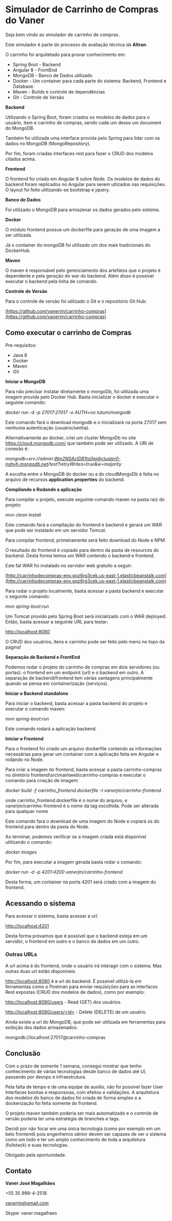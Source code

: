 Simulador de Carrinho de Compras do Vaner
=========================================

Seja bem vindo ao simulador de carrinho de compras.

Este simulador é parte do processo de avaliação técnica da **Altran**.

O carrinho foi arquitetado para provar conhecimento em:

-   Spring Boot - Backend
-   Angular 8 - FrontEnd
-   MongoDB - Banco de Dados utilizado
-   Docker - Um container para cada parte do sistema: Backend, Frontend
    e Database.
-   Maven - Builds e controle de dependências
-   Git - Controle de Versão

**Backend**

Utilizando o Spring Boot, foram criados os modelos de dados para o
usuário, item e carrinho de compras, sendo cada um desse um document do
MongoDB.

Também foi utilizada uma interface provida pelo Spring para lidar com os
dados no MongoDB (MongoRepository).

Por fim, foram criadas interfaces rest para fazer o CRUD dos modelos
citados acima.

**Frontend**

O frontend foi criado em Angular 8 sobre Node. Os modelos de dados do
backend foram replicados no Angular para serem utlizados nas
requisições. O layout foi feito utilizando-se bootstrap e jquery.

**Banco de Dados**

Foi utilizado o MongoDB para armazenar os dados gerados pelo sistema.

**Docker**

O módulo frontend possue um dockerfile para geração de uma imagem a ser
utilizada.

Já o container do mongoDB foi utilizado um dos mais tradicionais do
DockerHub.

**Maven**

O maven é responsável pelo gerenciamento dos artefatos que o projeto é
dependente e pela geração do war do backend. Além disso é possível
executar o backend pela linha de comando.

**Controle de Versão**

Para o controle de versão foi utilizado o Git e o repositório Git Hub:

[https://github.com/vanerjm/carrinho-compras](https://github.com/vanerjm/carrinho-compras)

Como executar o carrinho de Compras
-----------------------------------

Pre-requisitos:

-   Java 8
-   Docker
-   Maven
-   Git

**Iniciar o MongoDB**

Para não precisar instalar diretamente o mongoDb, foi utilizada uma
imagem provida pelo Docker Hub. Basta inicializar o docker e executar o
seguinte comando:

*docker run -d -p 27017:27017 -e AUTH=no tutum/mongodb*

Este comando fará o download mongodb e o inicializará na porta 27017 sem
nenhuma autenticação (usuário/senha).

Alternativamente ao docker, criei um cluster MongoDb no site
https://cloud.mongodb.com/ que também pode ser utilizado. A URI de
conexão é:

*mongodb+srv://admin:Wm2NSAcIDR1to0pj@cluster0-nghyh.mongodb.net/test?retryWrites=true&w=majority*

A escolha entre o MongoDB do docker ou a do cloudMongoDb é feita no
arquivo de recursos **application.properties** do backend.

**Compilando e Rodando a aplicação**

Para compilar o projeto, execute seguinte comando maven na pasta raiz do
projeto:

*mvn clean install*

Este comando fará a compilação do frontend e backend e gerará um WAR que
pode ser instalado em um servidor Tomcat.

Para compilar frontend, primeiramente será feito download do Node e NPM.

O resultado do frontend é copiado para dentro da pasta de resources do
backend. Desta forma temos um WAR contendo o backend e frontend.

Este fat WAR foi instalado no servidor web gratuito a seguir:

[http://carrinhodecompras-env.gqz6rg3cek.us-east-1.elasticbeanstalk.com](http://carrinhodecompras-env.gqz6rg3cek.us-east-1.elasticbeanstalk.com)

Para rodar o projeto localmente, basta acessar a pasta backend e
executar o seguinte comando:

*mvn spring-boot:run*

Um Tomcat provido pelo Spring Boot será inicializado com o WAR deployed.
Então, basta acessar a seguinte URL para testar:

<http://localhost:8080>

O CRUD dos usuários, itens e carrinho pode ser feito pelo menú no topo
da página!

**Separação de Backend e FrontEnd**

Podemos rodar o projeto do carrinho de compras em dois servidores (ou
portas): o frontend em um endpoint (url) e o backend em outro. A
separação de backend/frontend tem várias vantagens principalmente quando
se pensa em containerização (serviços).

**Iniciar o Backend standalone**

Para iniciar o backend, basta acessar a pasta backend do projeto e
executar o comando maven:

*mvn spring-boot:run*

Este comando rodará a aplicação backend.

**Iniciar o Frontend**

Para o frontend foi criado um arquivo dockerfile contendo as informações
necessárias para gerar um container com a aplicação feita em Angular e
rodando no Node.

Para criar a imagem do frontend, basta acessar a pasta carrinho-compras
no diretório frontend\\src\\main\\web\\carrinho-compras e executar o
comando para criação de imagem:

*docker build -f carrinho\_frontend.dockerfile -t
vanerjm/carrinho-frontend .*

onde carrinho\_frontend.dockerfile é o nome do arquivo, e
vanerjm/carrinho-frontend é o nome da tag escolhida. Pode ser alterada
para qualquer nome

Este comando fará o download de uma imagem do Node e copiará os do
frontend para dentro da pasta do Node.

Ao terminar, podemos verificar se a imagem criada está disponível
utilizando o comando:

*docker images*

Por fim, para executar a imagem gerada basta rodar o comando:

*docker run -d -p 4201:4200 vanerjm/carrinho-frontend*

Desta forma, um container na porta 4201 será criado com a imagem do
frontend.

Acessando o sistema
-------------------

Para acessar o sistema, basta acessar a url:

<http://localhost:4201>

Desta forma provamos que é possível que o backend esteja em um servidor,
o frontend em outro e o banco de dados em um outro.

### Outras URLs

A url acima é do frontend, onde o usuário irá interagir com o sistema.
Mas outras duas url estão disponíveis.

<http://localhost:8080> é a url do backend. É possível utilizá-la em
ferramentas como o Postman para enviar requisições para as interfaces
Rest expostas (CRUD dos modelos de dados), como por exemplo:

<http://localhost:8080/users> - Read (GET) dos usuários.

[http://localhost:8080/users/\<id\>](http://localhost:8080/users/<id>) -
Delete (DELETE) de um usuário.

Ainda existe a url do MongoDB, que pode ser utilizada em ferramentas
para exibição dos dados armazenados:

mongodb://localhost:27017@carrinho-compras

Conclusão
---------

Com o prazo de somente 1 semana, consegui mostrar que tenho conhecimento
de várias tecnologias desde banco de dados até UI, passando por devops e
infraestrutura.

Pela falta de tempo e de uma equipe de auxilio, não foi possível fazer
User Interfaces bonitas e responsivas, com efeitos e validações. A
arquitetura dos modelos do banco de dados foi criada de forma simples e
a dockerização foi feita somente do frontend.

O projeto maven também poderia ser mais automatizado e o controle de
versão poderia ter uma estratégia de branches e tags.

Decidi por não focar em uma única tecnologia (como por exemplo em um
belo frontend) pois engenheiros sênior devem ser capazes de ver o
sistema como um todo e ter um amplo conhecimento de toda a arquitetura
(fullstack) e suas tecnologias.

Obrigado pela oportunidade.

Contato
-------

**Vaner José Magalhães**

+55 35 999-4-2518

vanerjm@gmail.com

Skype: vaner.magalhaes
